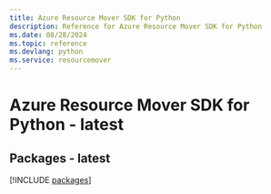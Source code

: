```yaml
---
title: Azure Resource Mover SDK for Python
description: Reference for Azure Resource Mover SDK for Python
ms.date: 08/28/2024
ms.topic: reference
ms.devlang: python
ms.service: resourcemover
---
```

# Azure Resource Mover SDK for Python - latest
## Packages - latest
[!INCLUDE [packages](resource-mover-index.md)]